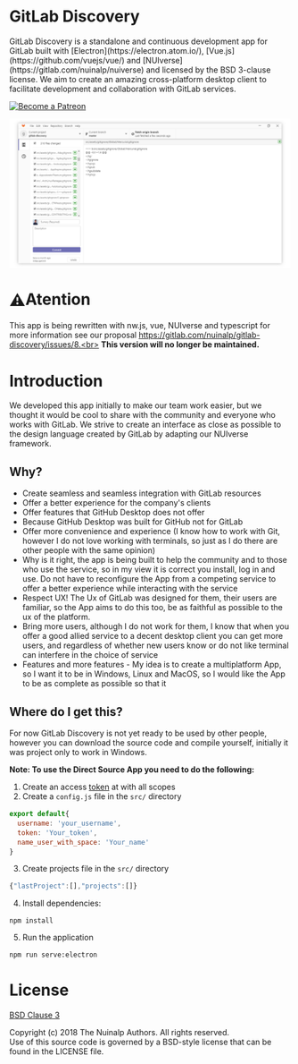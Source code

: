 # GitLab Discovery
<p>
GitLab Discovery is a standalone and continuous development app for GitLab built with [Electron](https://electron.atom.io/), [Vue.js](https://github.com/vuejs/vue/) and [NUIverse](https://gitlab.com/nuinalp/nuiverse) and licensed by the BSD 3-clause license. We aim to create an amazing cross-platform desktop client to facilitate development and collaboration with GitLab services.
<p>

<p>
  <a href="https://www.patreon.com/nuinalp" target="_blank">
    <img src="https://c5.patreon.com/external/logo/become_a_patron_button.png" alt="Become a Patreon">
  </a>
</p>

<img src="homescreen.png" style="margin:auto; display:block; width:1000px;"/>

# <span style="vertical-align:middle;">⚠</span>Atention
This app is being rewritten with nw.js, vue, NUIverse and typescript for more information see our proposal https://gitlab.com/nuinalp/gitlab-discovery/issues/8.<br>
<b>This version will no longer be maintained.</b>

# Introduction

<p>
We developed this app initially to make our team work easier, but we thought it would be cool to share with the community and everyone who works with GitLab. We strive to create an interface as close as possible to the design language created by GitLab by adapting our NUIverse framework.
</p>

<h2>Why?</h2>

- Create seamless and seamless integration with GitLab resources
- Offer a better experience for the company's clients
- Offer features that GitHub Desktop does not offer
- Because GitHub Desktop was built for GitHub not for GitLab
- Offer more convenience and experience (I know how to work with Git, however I do not love working with terminals, so just as I do there are other people with the same opinion)
- Why is it right, the app is being built to help the community and to those who use the service, so in my view it is correct you install, log in and use. Do not have to reconfigure the App from a competing service to offer a better experience while interacting with the service
- Respect UX! The Ux of GitLab was designed for them, their users are familiar, so the App aims to do this too, be as faithful as possible to the ux of the platform.
- Bring more users, although I do not work for them, I know that when you offer a good allied service to a decent desktop client you can get more users, and regardless of whether new users know or do not like terminal can interfere in the choice of service
- Features and more features - My idea is to create a multiplatform App, so I want it to be in Windows, Linux and MacOS, so I would like the App to be as complete as possible so that it

<h2>Where do I get this?</h2>

<p>For now GitLab Discovery is not yet ready to be used by other people, however you can download the source code and compile yourself, initially it was project only to work in Windows.</p>

<strong>Note: To use the Direct Source App you need to do the following:</strong>

1. Create an access [token](https://gitlab.com/profile/personal_access_tokens) at with all scopes
2. Create a `config.js` file in the `src/` directory
```js
export default{ 
  username: 'your_username', 
  token: 'Your_token', 
  name_user_with_space: 'Your_name' 
} 
```
3. Create projects file in the `src/` directory
```js
{"lastProject":[],"projects":[]} 
```
4. Install dependencies:
```
npm install
```
5. Run the application
```
npm run serve:electron
```

# License

[BSD Clause 3](LICENSE.md)

Copyright (c) 2018 The Nuinalp Authors. All rights reserved.<br>
Use of this source code is governed by a BSD-style license that can be found in the LICENSE file.